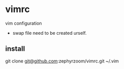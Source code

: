 # vimrc
vim configuration
- swap file need to be created urself.

## install
git clone git@github.com:zephyrzoom/vimrc.git ~/.vim
